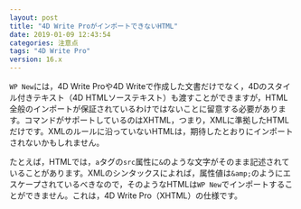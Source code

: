 ```yaml
---
layout: post
title: "4D Write ProがインポートできないHTML"
date: 2019-01-09 12:43:54
categories: 注意点 
tags: "4D Write Pro"
version: 16.x
---
```


``WP New``には，4D Write Proや4D Writeで作成した文書だけでなく，4Dのスタイル付きテキスト（4D HTMLソーステキスト）も渡すことができますが，HTML全般のインポートが保証されているわけではないことに留意する必要があります。コマンドがサポートしているのはXHTML，つまり，XMLに準拠したHTMLだけです。XMLのルールに沿っていないHTMLは，期待したとおりにインポートされないかもしれません。

たとえば，HTMLでは，``a``タグの``src``属性に``&``のような文字がそのまま記述されていることがあります。XMLのシンタックスによれば，属性値は``&amp;``のようにエスケープされているべきなので，そのようなHTMLは``WP New``でインポートすることができません。これは，4D Write Pro（XHTML）の仕様です。

